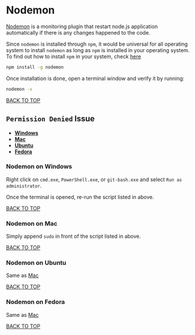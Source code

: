 Nodemon
=======
[Nodemon](http://nodemon.io) is a monitoring plugin that restart node.js application automatically if there is any changes happened to the code.

Since `nodemon` is installed through `npm`, it would be universal for all operating system to install `nodemon` as long as `npm` is installed in your operating system.  To find out how to install `npm` in your system, check [here](https://github.com/ctrl-alt-del/devenv/tree/master/language/javascript/nodejs/npm)
```sh
npm install -g nodemon
```

Once installation is done, open a terminal window and verify it by running:
```sh
nodemon -v
```
[BACK TO TOP](https://github.com/ctrl-alt-del/devenv)



## `Permission Denied` Issue

* [**Windows**](#nodemon-on-windows)
* [**Mac**](#nodemon-on-mac)
* [**Ubuntu**](#nodemon-on-ubuntu)
* [**Fedora**](#nodemon-on-fedora)

### Nodemon on Windows
Right click on `cmd.exe`, `PowerShell.exe`, or `git-bash.exe` and select `Run as administrator`.

Once the terminal is opened, re-run the script listed in above.

[BACK TO TOP](https://github.com/ctrl-alt-del/devenv)


### Nodemon on Mac
Simply append `sudo` in front of the script listed in above.

[BACK TO TOP](https://github.com/ctrl-alt-del/devenv)


### Nodemon on Ubuntu
Same as [Mac](#nodemon-on-mac)

[BACK TO TOP](https://github.com/ctrl-alt-del/devenv)


### Nodemon on Fedora
Same as [Mac](#nodemon-on-mac)

[BACK TO TOP](https://github.com/ctrl-alt-del/devenv)
